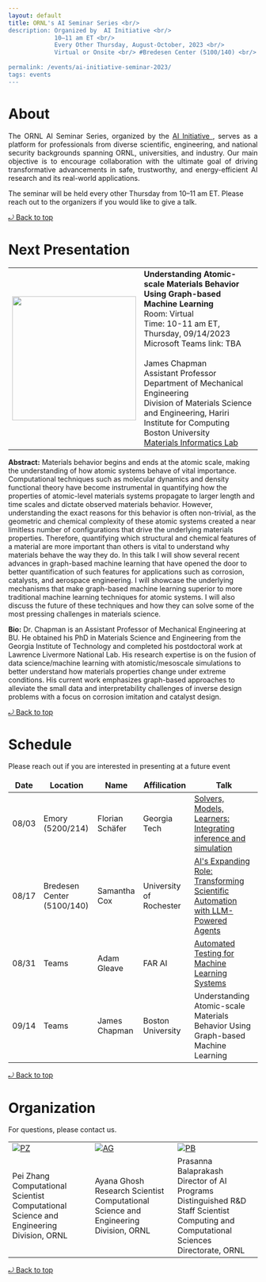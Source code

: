 ```yaml
---
layout: default
title: ORNL's AI Seminar Series <br/> 
description: Organized by  AI Initiative <br/>
             10–11 am ET <br/> 
             Every Other Thursday, August-October, 2023 <br/> 
             Virtual or Onsite <br/> #Bredesen Center (5100/140) <br/>
             
permalink: /events/ai-initiative-seminar-2023/
tags: events
---
```

 
# About

<p align="justify">
The ORNL AI Seminar Series, organized by the <a href="https://www.ornl.gov/ai-initiative"> AI Initiative </a>,  serves as a platform for professionals from diverse scientific, engineering, and national security backgrounds spanning ORNL, universities, and industry. Our main objective is to encourage collaboration with the ultimate goal of driving transformative advancements in safe, trustworthy, and energy-efficient AI research and its real-world applications.

The seminar will be held every other Thursday from 10–11 am ET. Please reach out to the organizers if you would like to give a talk.
</p> 
<a href="#top"> &#10558; Back to top</a>

# Next Presentation

|         |        |
| -------------- | -------------- |
|<a href="https://sites.bu.edu/mil/"><img src="https://sites.bu.edu/mil/files/2023/05/23-1099-ENGFAC2-003-scaled-e1683045258424-1439x1536.jpg" width="250"/></a>|**Understanding Atomic-scale Materials Behavior Using Graph-based Machine Learning**<br>Room: Virtual<br> Time: 10-11 am ET, Thursday, 09/14/2023 <br>Microsoft Teams link: TBA<br><br>James Chapman<br>Assistant Professor<br>Department of Mechanical Engineering<br>Division of Materials Science and Engineering, Hariri Institute for Computing<br>Boston University<br> <a href="https://sites.bu.edu/mil/">Materials Informatics Lab</a>|

**Abstract:** 
Materials behavior begins and ends at the atomic scale, making the understanding of how atomic systems behave of vital importance. Computational techniques such as molecular dynamics and density functional theory have become instrumental in quantifying how the properties of atomic-level materials systems propagate to larger length and time scales and dictate observed materials behavior. However, understanding the exact reasons for this behavior is often non-trivial, as the geometric and chemical complexity of these atomic systems created a near limitless number of configurations that drive the underlying materials properties. Therefore, quantifying which structural and chemical features of a material are more important than others is vital to understand why materials behave the way they do. In this talk I will show several recent advances in graph-based machine learning that have opened the door to better quantification of such features for applications such as corrosion, catalysts, and aerospace engineering. I will showcase the underlying mechanisms that make graph-based machine learning superior to more traditional machine learning techniques for atomic systems. I will also discuss the future of these techniques and how they can solve some of the most pressing challenges in materials science.

**Bio:** 
Dr. Chapman is an Assistant Professor of Mechanical Engineering at BU. He obtained his PhD in Materials Science and Engineering from the Georgia Institute of Technology and completed his postdoctoral work at Lawrence Livermore National Lab. His research expertise is on the fusion of data science/machine learning with atomistic/mesoscale simulations to better understand how materials properties change under extreme conditions. His current work emphasizes graph-based approaches to alleviate the small data and interpretability challenges of inverse design problems with a focus on corrosion imitation and catalyst design.

<a href="#top"> &#10558; Back to top</a>

# Schedule 

Please reach out if you are interested in presenting at a future event

|      Date      |      Location  |     Name      |  Affilication |   Talk   |
| -------------- | -------------- |-------------- |-------------- |-------------- |
| 08/03| Emory (5200/214)| Florian Schäfer | Georgia Tech | [Solvers, Models, Learners: Integrating inference and simulation](https://ornl-my.sharepoint.com/:v:/g/personal/tj9_ornl_gov/EcqgjB55LZ5JonR61U7bnzgBJQWiAoyqjEUQBpXrop_KMw)|
| 08/17| Bredesen Center (5100/140)| Samantha Cox | University of Rochester | [AI's Expanding Role: Transforming Scientific Automation with LLM-Powered Agents](https://ornl-my.sharepoint.com/:v:/g/personal/tj9_ornl_gov/ET-ASOFb2BRErdJb5AOjWYoBhfCIIri-FP8lXDvtJzLy6A) |
| 08/31| Teams| Adam Gleave| FAR AI | [Automated Testing for Machine Learning Systems](https://ornl-my.sharepoint.com/:v:/g/personal/tj9_ornl_gov/ER7a32f7de5IsOB2KetusHIBp7L4aGdtcBvd55ey8Kt2QQ)|
| 09/14 |Teams| James Chapman|Boston University|Understanding Atomic-scale Materials Behavior Using Graph-based Machine Learning|

<a href="#top"> &#10558; Back to top</a>


# Organization

For questions, please contact us.
<style>
td, th {
   border: none!important;
}
</style>
|         |        |             |
| -------------- | -------------- | -------------- |
| <a href="https://www.ornl.gov/staff-profile/pei-zhang">![PZ](https://www.ornl.gov/sites/default/files/styles/staff_profile_image_style/public/2022-04/Pei.jpeg?h=0f2f523a&itok=WzxCnpTj)</a>|<a href="https://www.ornl.gov/staff-profile/ayana-ghosh">![AG](https://www.ornl.gov/sites/default/files/styles/staff_profile_image_style/public/2021-03/Screen%20Shot%202021-03-25%20at%201.30.23%20PM.png?h=f85fc757&itok=J_MSjMUD)</a>    |<a href="https://www.ornl.gov/staff-profile/prasanna-balaprakash">![PB](https://www.ornl.gov/sites/default/files/styles/staff_profile_image_style/public/2023-03/BalaprakashProfile_0.jpg?h=17644140&itok=AYUSlKCG)</a>    |
|Pei Zhang  <br> Computational Scientist <br> Computational Science and Engineering Division, ORNL| Ayana Ghosh <br> Research Scientist <br> Computational Science and Engineering Division, ORNL|Prasanna Balaprakash<br> Director of AI Programs <br> Distinguished R&D Staff Scientist<br> Computing and Computational Sciences Directorate, ORNL|

<a href="#top"> &#10558; Back to top</a>
